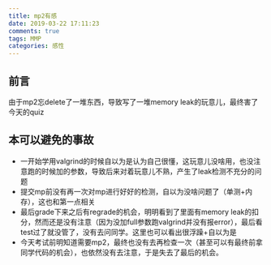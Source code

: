 ```yaml
---
title: mp2有感
date: 2019-03-22 17:11:23
comments: true
tags: MMP
categories: 感性
---
```


## 前言
由于mp2忘delete了一堆东西，导致写了一堆memory leak的玩意儿，最终害了今天的quiz

## 本可以避免的事故
- 一开始学用valgrind的时候自以为是认为自己很懂，这玩意儿没啥用，也没注意跑的时候加的参数，导致后来对着玩意儿不熟，产生了leak检测不充分的问题
- 提交mp前没有再一次对mp进行好好的检测，自以为没啥问题了（单测+内存），这也和第一点相关
- 最后grade下来之后有regrade的机会，明明看到了里面有memory leak的扣分，然而还是没有注意（因为没加full参数跑valgrind并没有报error），最后看test过了就没管了，没有去问同学。这里也可以看出很浮躁+自以为是
- 今天考试前明知道需要mp2，最终也没有去再检查一次（甚至可以有最终前拿同学代码的机会），也依然没有去注意，于是失去了最后的机会。